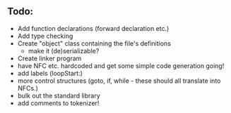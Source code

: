 Todo:
-----

- Add function declarations (forward declaration etc.)
- Add type checking
- Create "object" class containing the file's definitions
	- make it (de)serializable?
- Create linker program
- have NFC etc. hardcoded and get some simple code generation going!
- add labels (loopStart:)
- more control structures (goto, if, while - these should all translate into NFCs.)
- bulk out the standard library
- add comments to tokenizer!